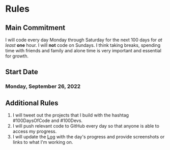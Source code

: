 # Rules

## Main Commitment

I will code every day Monday through Saturday for the next 100 days for _at least_ **one** hour. I will **not** code on Sundays. I think taking breaks, spending time with friends and family and alone time is very important and essential for growth.

## Start Date

### Monday, September 26, 2022

## Additional Rules

1. I will tweet out the projects that I build with the hashtag #100DaysOfCode and #100Devs.
2. I will push relevant code to GitHub every day so that anyone is able to access my progress.
3. I will update the [Log](log.md) with the day's progress and provide screenshots or links to what I'm working on.
